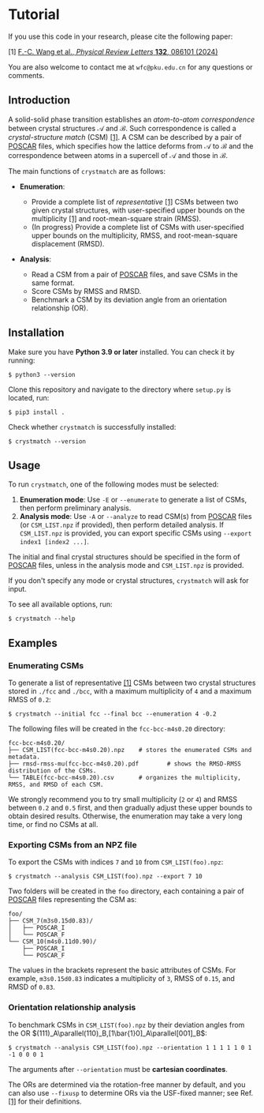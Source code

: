 # Tutorial

If you use this code in your research, please cite the following paper:

\[1\] [F.-C. Wang et al., *Physical Review Letters* **132**, 086101 (2024)](https://arxiv.org/abs/2305.05278)

You are also welcome to contact me at `wfc@pku.edu.cn` for any questions or comments.

## Introduction

A solid-solid phase transition establishes an *atom-to-atom correspondence* between crystal structures $\mathcal A$ and $\mathcal B$. Such correspondence is called a *crystal-structure match* (CSM) [[1]](https://arxiv.org/abs/2305.05278). A CSM can be described by a pair of [POSCAR](https://www.vasp.at/wiki/index.php/POSCAR) files, which specifies how the lattice deforms from $\mathcal A$ to $\mathcal B$ and the correspondence between atoms in a supercell of $\mathcal A$ and those in $\mathcal B$.

The main functions of `crystmatch` are as follows:

- **Enumeration**:
    - Provide a complete list of *representative* [[1]](https://arxiv.org/abs/2305.05278) CSMs between two given crystal structures, with user-specified upper bounds on the multiplicity [[1]](https://arxiv.org/abs/2305.05278) and root-mean-square strain (RMSS).
    - (In progress) Provide a complete list of CSMs with user-specified upper bounds on the multiplicity, RMSS, and root-mean-square displacement (RMSD).

- **Analysis**:
    - Read a CSM from a pair of [POSCAR](https://www.vasp.at/wiki/index.php/POSCAR) files, and save CSMs in the same format.
    - Score CSMs by RMSS and RMSD.
    - Benchmark a CSM by its deviation angle from an orientation relationship (OR).

## Installation

Make sure you have **Python 3.9 or later** installed. You can check it by running:

```
$ python3 --version
```

Clone this repository and navigate to the directory where `setup.py` is located, run:

```
$ pip3 install .
```

Check whether `crystmatch` is successfully installed:

```
$ crystmatch --version
```

## Usage

To run `crystmatch`, one of the following modes must be selected:

1. **Enumeration mode**: Use `-E` or `--enumerate` to generate a list of CSMs, then perform preliminary analysis.
2. **Analysis mode**: Use `-A` or `--analyze` to read CSM(s) from [POSCAR](https://www.vasp.at/wiki/index.php/POSCAR) files (or `CSM_LIST.npz` if provided), then perform detailed analysis. If `CSM_LIST.npz` is provided, you can export specific CSMs using `--export index1 [index2 ...]`.

The initial and final crystal structures should be specified in the form of [POSCAR](https://www.vasp.at/wiki/index.php/POSCAR) files, unless in the analysis mode and `CSM_LIST.npz` is provided.

If you don't specify any mode or crystal structures, `crystmatch` will ask for input.

To see all available options, run:

```
$ crystmatch --help
```

## Examples

### Enumerating CSMs

To generate a list of representative [[1]](https://arxiv.org/abs/2305.05278) CSMs between two crystal structures stored in `./fcc` and `./bcc`, with a maximum multiplicity of `4` and a maximum RMSS of `0.2`:

```
$ crystmatch --initial fcc --final bcc --enumeration 4 -0.2
```

The following files will be created in the `fcc-bcc-m4s0.20` directory:

```
fcc-bcc-m4s0.20/
├── CSM_LIST(fcc-bcc-m4s0.20).npz    # stores the enumerated CSMs and metadata.
├── rmsd-rmss-mu(fcc-bcc-m4s0.20).pdf        # shows the RMSD-RMSS distribution of the CSMs.
└── TABLE(fcc-bcc-m4s0.20).csv       # organizes the multiplicity, RMSS, and RMSD of each CSM.
```

We strongly recommend you to try small multiplicity (`2` or `4`) and RMSS between `0.2` and `0.5` first, and then gradually adjust these upper bounds to obtain desired results. Otherwise, the enumeration may take a very long time, or find no CSMs at all.

### Exporting CSMs from an NPZ file

To export the CSMs with indices `7` and `10` from `CSM_LIST(foo).npz`:

```
$ crystmatch --analysis CSM_LIST(foo).npz --export 7 10
```

Two folders will be created in the `foo` directory, each containing a pair of [POSCAR](https://www.vasp.at/wiki/index.php/POSCAR) files representing the CSM as:

```
foo/
├── CSM_7(m3s0.15d0.83)/
│   ├── POSCAR_I
│   └── POSCAR_F
└── CSM_10(m4s0.11d0.90)/
    ├── POSCAR_I
    └── POSCAR_F
```

The values in the brackets represent the basic attributes of CSMs. For example, `m3s0.15d0.83` indicates a multiplicity of `3`, RMSS of `0.15`, and RMSD of `0.83`.

### Orientation relationship analysis

To benchmark CSMs in `CSM_LIST(foo).npz` by their deviation angles from the OR $(111)_A\parallel(110)_B,[1\bar{1}0]_A\parallel[001]_B$:

```
$ crystmatch --analysis CSM_LIST(foo).npz --orientation 1 1 1 1 1 0 1 -1 0 0 0 1
```

The arguments after `--orientation` must be **cartesian coordinates**.

The ORs are determined via the rotation-free manner by default, and you can also use `--fixusp` to determine ORs via the USF-fixed manner; see Ref. [[1]](https://arxiv.org/abs/2305.05278) for their definitions.